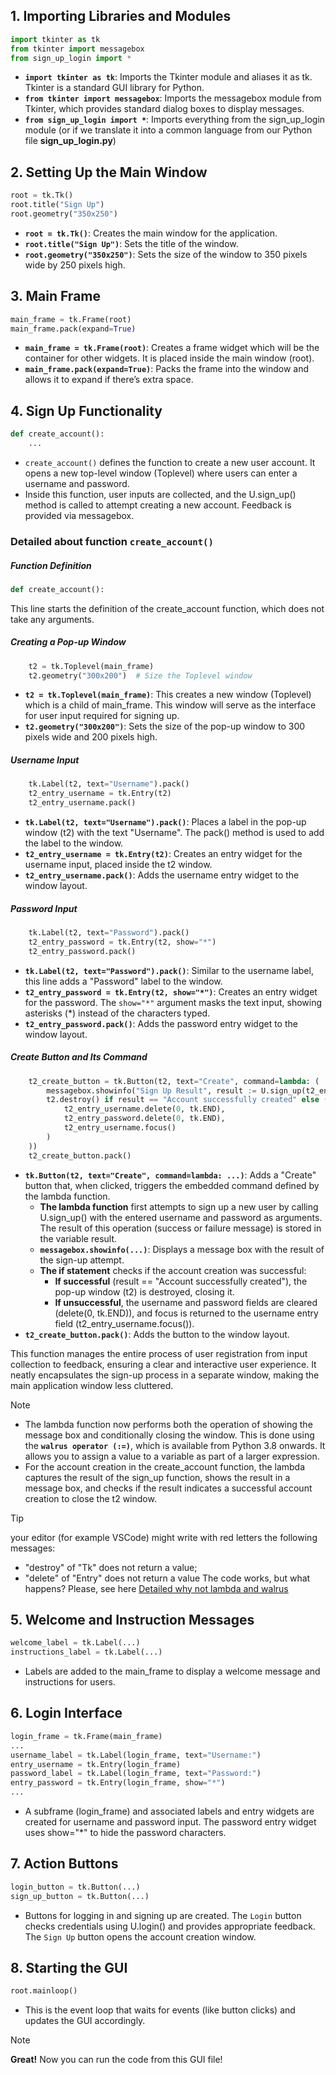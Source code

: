 ## 1. Importing Libraries and Modules

``` py
import tkinter as tk
from tkinter import messagebox
from sign_up_login import *
```

- **`import tkinter as tk`**: Imports the Tkinter module and aliases it as tk. Tkinter is a standard GUI library for Python.
- **`from tkinter import messagebox`**: Imports the messagebox module from Tkinter, which provides standard dialog boxes to display messages.
- **`from sign_up_login import *`**: Imports everything from the sign_up_login module (or if we translate it into a common language from our Python file **sign_up_login.py**)

## 2. Setting Up the Main Window

``` py
root = tk.Tk()
root.title("Sign Up")
root.geometry("350x250")
```

- **`root = tk.Tk()`**: Creates the main window for the application.
- **`root.title("Sign Up")`**: Sets the title of the window.
- **`root.geometry("350x250")`**: Sets the size of the window to 350 pixels wide by 250 pixels high.

## 3. Main Frame

``` py
main_frame = tk.Frame(root)
main_frame.pack(expand=True)
```

- **`main_frame = tk.Frame(root)`**: Creates a frame widget which will be the container for other widgets. It is placed inside the main window (root).
- **`main_frame.pack(expand=True)`**: Packs the frame into the window and allows it to expand if there’s extra space.

## 4. Sign Up Functionality

``` py
def create_account():
    ...
```

- `create_account()` defines the function to create a new user account. It opens a new top-level window (Toplevel) where users can enter a username and password.
- Inside this function, user inputs are collected, and the U.sign_up() method is called to attempt creating a new account. Feedback is provided via messagebox.

### Detailed about function `create_account()`

##### Function Definition

``` py
def create_account():
```

This line starts the definition of the create_account function, which does not take any arguments.

##### Creating a Pop-up Window

``` py
    t2 = tk.Toplevel(main_frame)
    t2.geometry("300x200")  # Size the Toplevel window
```

- **`t2 = tk.Toplevel(main_frame)`**: This creates a new window (Toplevel) which is a child of main_frame. This window will serve as the interface for user input required for signing up.
- **`t2.geometry("300x200")`**: Sets the size of the pop-up window to 300 pixels wide and 200 pixels high.

##### Username Input

``` py
    tk.Label(t2, text="Username").pack()
    t2_entry_username = tk.Entry(t2)
    t2_entry_username.pack()
```

- **`tk.Label(t2, text="Username").pack()`**: Places a label in the pop-up window (t2) with the text "Username". The pack() method is used to add the label to the window.
- **`t2_entry_username = tk.Entry(t2)`**: Creates an entry widget for the username input, placed inside the t2 window.
- **`t2_entry_username.pack()`**: Adds the username entry widget to the window layout.

##### Password Input

``` py
    tk.Label(t2, text="Password").pack()
    t2_entry_password = tk.Entry(t2, show="*")
    t2_entry_password.pack()
```

- **`tk.Label(t2, text="Password").pack()`**: Similar to the username label, this line adds a "Password" label to the window.
- **`t2_entry_password = tk.Entry(t2, show="*")`**: Creates an entry widget for the password. The `show="*"` argument masks the text input, showing asterisks (*) instead of the characters typed.
- **`t2_entry_password.pack()`**: Adds the password entry widget to the window layout.

##### Create Button and Its Command

``` py
    t2_create_button = tk.Button(t2, text="Create", command=lambda: (
        messagebox.showinfo("Sign Up Result", result := U.sign_up(t2_entry_username.get(), t2_entry_password.get())),
        t2.destroy() if result == "Account successfully created" else (
            t2_entry_username.delete(0, tk.END),
            t2_entry_password.delete(0, tk.END),
            t2_entry_username.focus()
        )
    ))
    t2_create_button.pack()
```

- **`tk.Button(t2, text="Create", command=lambda: ...)`**: Adds a "Create" button that, when clicked, triggers the embedded command defined by the lambda function.
  - **The lambda function** first attempts to sign up a new user by calling U.sign_up() with the entered username and password as arguments. The result of this operation (success or failure message) is stored in the variable result.
  - **`messagebox.showinfo(...)`**: Displays a message box with the result of the sign-up attempt.
  - **The if statement** checks if the account creation was successful:
    - **If successful** (result == "Account successfully created"), the pop-up window (t2) is destroyed, closing it.
    - **If unsuccessful**, the username and password fields are cleared (delete(0, tk.END)), and focus is returned to the username entry field (t2_entry_username.focus()).
- **`t2_create_button.pack()`**: Adds the button to the window layout.
  
This function manages the entire process of user registration from input collection to feedback, ensuring a clear and interactive user experience. It neatly encapsulates the sign-up process in a separate window, making the main application window less cluttered.

> [!NOTE]
> - The lambda function now performs both the operation of showing the message box and conditionally closing the window. This is done using the **`walrus operator (:=)`**, which is available from Python 3.8 onwards. It allows you to assign a value to a variable as part of a larger expression.
> - For the account creation in the create_account function, the lambda captures the result of the sign_up function, shows the result in a message box, and checks if the result indicates a successful account creation to close the t2 window.

> [!TIP]
> your editor (for example VSCode) might write with red letters the following messages:
> - "destroy" of "Tk" does not return a value;
> - "delete" of "Entry" does not return a value
> The code works, but what happens? Please, see here [Detailed why not lambda and walrus](Detailed_lambda_function_walrus.md)

## 5. Welcome and Instruction Messages

``` py
welcome_label = tk.Label(...)
instructions_label = tk.Label(...)
```

- Labels are added to the main_frame to display a welcome message and instructions for users.

## 6. Login Interface

``` py
login_frame = tk.Frame(main_frame)
...
username_label = tk.Label(login_frame, text="Username:")
entry_username = tk.Entry(login_frame)
password_label = tk.Label(login_frame, text="Password:")
entry_password = tk.Entry(login_frame, show="*")
...
```

- A subframe (login_frame) and associated labels and entry widgets are created for username and password input. The password entry widget uses show="*" to hide the password characters.

## 7. Action Buttons

``` py
login_button = tk.Button(...)
sign_up_button = tk.Button(...)
```

- Buttons for logging in and signing up are created. The `Login` button checks credentials using U.login() and provides appropriate feedback. The `Sign Up` button opens the account creation window.

## 8. Starting the GUI

``` py
root.mainloop()
```

- This is the event loop that waits for events (like button clicks) and updates the GUI accordingly.

> [!NOTE]
> **Great!**
> Now you can run the code from this GUI file!



